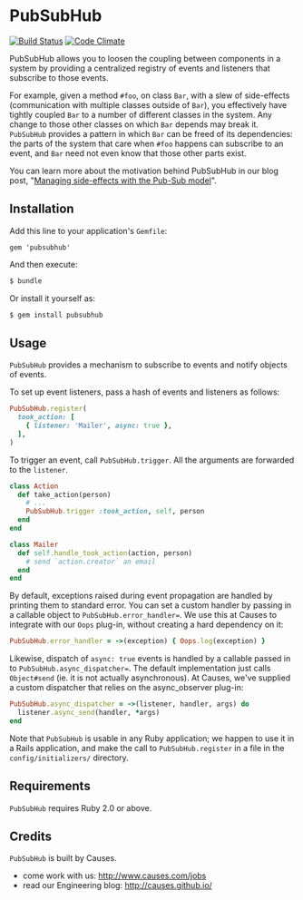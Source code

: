 # PubSubHub

[![Build Status](https://travis-ci.org/causes/pubsubhub.png)](https://travis-ci.org/causes/pubsubhub)
[![Code Climate](https://codeclimate.com/github/causes/pubsubhub.png)](https://codeclimate.com/github/causes/pubsubhub)

PubSubHub allows you to loosen the coupling between components in a system by
providing a centralized registry of events and listeners that subscribe to those
events.

For example, given a method `#foo`, on class `Bar`, with a slew of side-effects
(communication with multiple classes outside of `Bar`), you effectively have
tightly coupled `Bar` to a number of different classes in the system. Any change
to those other classes on which `Bar` depends may break it. `PubSubHub` provides
a pattern in which `Bar` can be freed of its dependencies: the parts of the
system that care when `#foo` happens can subscribe to an event, and `Bar` need
not even know that those other parts exist.

You can learn more about the motivation behind PubSubHub in our blog post,
"[Managing side-effects with the Pub-Sub
model](http://causes.github.io/blog/2013/08/08/managing-side-effects-with-the-publish-subscribe-model/)".

## Installation

Add this line to your application's `Gemfile`:

    gem 'pubsubhub'

And then execute:

```bash
$ bundle
```

Or install it yourself as:

```bash
$ gem install pubsubhub
```

## Usage

`PubSubHub` provides a mechanism to subscribe to events and notify objects of
events.

To set up event listeners, pass a hash of events and listeners as follows:

```ruby
PubSubHub.register(
  took_action: [
    { listener: 'Mailer', async: true },
  ],
)
```

To trigger an event, call `PubSubHub.trigger`. All the arguments are
forwarded to the `listener`.

```ruby
class Action
  def take_action(person)
    # ...
    PubSubHub.trigger :took_action, self, person
  end
end

class Mailer
  def self.handle_took_action(action, person)
    # send `action.creator` an email
  end
end
```

By default, exceptions raised during event propagation are handled by printing
them to standard error. You can set a custom handler by passing in a callable
object to `PubSubHub.error_handler=`. We use this at Causes to integrate with
our `Oops` plug-in, without creating a hard dependency on it:

```ruby
PubSubHub.error_handler = ->(exception) { Oops.log(exception) }
```

Likewise, dispatch of `async: true` events is handled by a callable passed in
to `PubSubHub.async_dispatcher=`. The default implementation just calls
`Object#send` (ie. it is not actually asynchronous). At Causes, we've supplied
a custom dispatcher that relies on the async_observer plug-in:

```ruby
PubSubHub.async_dispatcher = ->(listener, handler, args) do
  listener.async_send(handler, *args)
end
```

Note that `PubSubHub` is usable in any Ruby application; we happen to use it in
a Rails application, and make the call to `PubSubHub.register` in a file in the
`config/initializers/` directory.

## Requirements

`PubSubHub` requires Ruby 2.0 or above.

## Credits

`PubSubHub` is built by Causes.

- come work with us: http://www.causes.com/jobs
- read our Engineering blog: http://causes.github.io/
